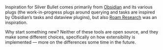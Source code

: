 Inspiration for Silver Bullet comes primarily from [Obsidian](https://obsidian.md/) and its various plugs (the work-in-progress plugs around querying and tasks are inspired by Obsidian’s tasks and dataview plugins), but also [Roam Research](https://roamresearch.com/) was an inspiration.

Why start something new? Neither of these tools are open source, and they make some different choices, specifically on how extensibility is implemented — more on the differences some time in the future.